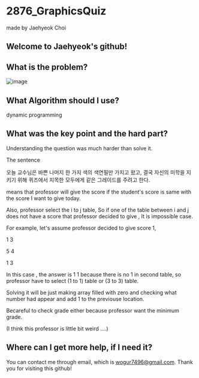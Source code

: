 # 2876_GraphicsQuiz

made by Jaehyeok Choi

## Welcome to Jaehyeok's github!

## What is the problem?

![image](https://github.com/Choi-JaeHyeok-21500749/2876_GraphicsQuiz/blob/main/2876_pro.PNG)

## What Algorithm should I use?

dynamic programming

## What was the key point and the hard part?

Understanding the question was much harder than solve it.

The sentence

오늘 교수님은 바쁜 나머지 한 가지 색의 색연필만 가지고 왔고, 결국 자신의 미학을 지키기 위해 퀴즈에서 지목한 모두에게 같은 그레이드를 주려고 한다. 

means that professor will give the score if the student's score is same with the score I want to give today.

Also, professor select the i to j table, So if one of the table between i and j does not have a score that professor decided to give , It is impossible case.

For example, let's assume professor decided to give score 1, 

1 3

5 4

1 3

In this case , the answer is 1 1 because there is no 1 in second table, so professor have to select (1 to 1) table or (3 to 3) table.

Solving it will be just making array filled with zero and checking what number had appear and add 1 to the previouse location. 

Becareful to check grade either because professor want the minimum grade.

(I think this professor is little bit weird ....)

## Where can I get more help, if I need it?

You can contact me through email, which is wogur7496@gmail.com.
Thank you for visiting this github!
